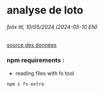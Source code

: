 
# analyse de loto
###### felix ttl, 10/05/2024 (2024-05-10 EN)
[source des données](https://www.fdj.fr/jeux-de-tirage/loto/historique)

### npm requirements :
- reading files with fs tool
```bash
npm i fs-extra 
```

<!-- end page -->